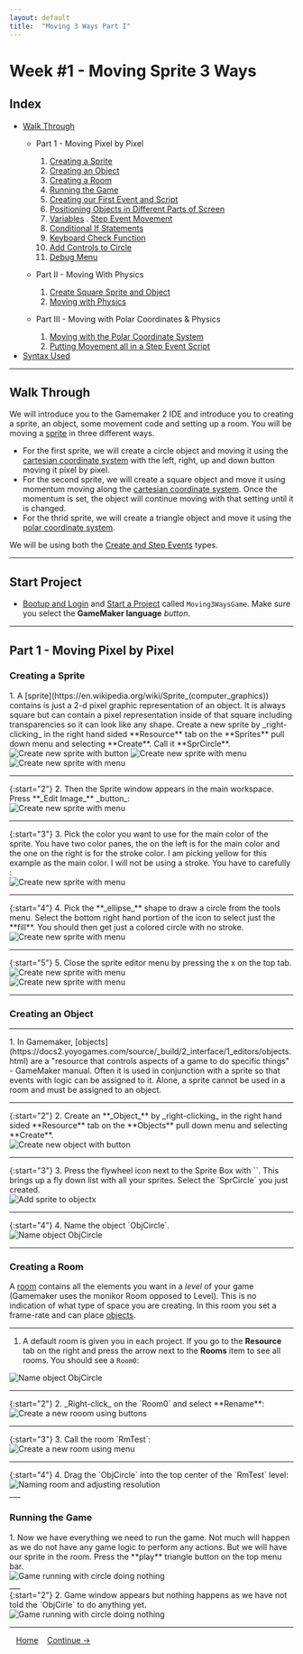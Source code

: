 ```yaml
---
layout: default
title:  "Moving 3 Ways Part I"
---
```


# Week #1 - Moving Sprite 3 Ways

## Index
* [Walk Through](#walk-through)
    *  Part 1 - Moving Pixel by Pixel
        1. [Creating a Sprite](#creating-a-sprite)  
        2. [Creating an Object](#creating-an-object)
        3. [Creating a Room](#creating-a-room)
        4. [Running the Game](#running-the-game)
        5. [Creating our First Event and Script](MovingThreeWays_2.html#creating-our-first-script)
        6. [Positioning Objects in Different Parts of Screen](MovingThreeWays_2.html#positioning-objects-in-different-parts-of-screen)
        8. [Variables](MovingThreeWays_2.html#variables)
        . [Step Event Movement](MovingThreeWays_3.html#step-event-movement)
        9. [Conditional If Statements](MovingThreeWays_3.html#conditional-if-statements)
        10. [Keyboard Check Function](MovingThreeWays_4.html#keyboard-check)
        11. [Add Controls to Circle](MovingThreeWays_4.html#add-controls-to-circle)
        12. [Debug Menu](MovingThreeWays_4.html#debug-menu)
    * Part II - Moving With Physics
        1. [Create Square Sprite and Object](MovingThreeWays_5.html#create-square-sprite-and-object)
        2. [Moving with Physics](MovingThreeWays_5.html#moving-with-physics)

    * Part III - Moving with Polar Coordinates & Physics
        1. [Moving with the Polar Coordinate System](MovingThreeWays_6.html#moving-with-the-polar-coordinate-system)
        2. [Putting Movement all in a Step Event Script](MovingThreeWays_7.html#putting-movement-all-in-a-step-event-script)
* [Syntax Used](MovingThreeWays_8.html#syntax-used)  


_____ 


## Walk Through

We will introduce you to the Gamemaker 2 IDE and introduce you to creating a sprite, an object, some movement code and setting up a room.  You will be moving a [sprite](https://en.wikipedia.org/wiki/Sprite_(computer_graphics)) in three different ways.   
* For the first sprite, we will create a circle object and moving it using the [cartesian coordinate system](../CoordinateSystems/CartesianCoordinateSystem.html) with the left, right, up and down button moving it pixel by pixel.  
* For the second sprite, we will create a square object and move it using momentum moving along the [cartesian coordinate system](../CoordinateSystems/CartesianCoordinateSystem.html).  Once the momentum is set, the object will continue moving with that setting until it is changed.
* For the thrid sprite, we will create a triangle object and move it using the [polar coordinate system](../CoordinateSystems/PolarCoordinateSystem.html).  

We will be using both the [Create and Step Events](../Events/CreateStepEvent.html) types.

_____ 

## Start Project
* [Bootup and Login](../StartingProject/StartingProject.html) and [Start a Project](../StartingProject/StartingProject.html) called `Moving3WaysGame`.  Make sure you select the **GameMaker language** _button_.

_____ 

## Part 1 - Moving Pixel by Pixel
### Creating a Sprite

<div class="col-12">
<div markdown = "1">
1. A [sprite](https://en.wikipedia.org/wiki/Sprite_(computer_graphics)) contains is just a 2-d pixel graphic representation of an object.  It is always square but can contain a pixel representation inside of that square including transparencies so it can look like any shape. Create a new sprite by _right-clicking_ in the right hand sided **Resource** tab on the **Sprites** pull down menu and selecting **Create**. Call it **SprCircle**.  
</div>
</div>


<img src="images/RightClickCreateSprite.jpg"  class= "img-fluid"  alt="Create new sprite with button">  
<img src="images/CreateDropDown.jpg" class= "img-fluid"  alt="Create new sprite with menu">  
<img src="images/NameSprCircle.jpg" class= "img-fluid"  alt="Create new sprite with menu">  

_____ 

<div class = "row">
<div class="col-12 col-lg-4 col align-self-center">
<div markdown = "1">
{:start="2"}
2.  Then the Sprite window appears in the main workspace. Press **_Edit Image_** _button_:
</div>
</div>
<div class="col-12 col-lg-8">
<img src="images/SpriteWindow.jpg" class= "img-fluid"  alt="Create new sprite with menu">  
<br />
</div>
</div>

___ 

<div class = "row">
<div class="col-12 col-lg-4 col align-self-center">
<div markdown = "1">
{:start="3"}
3.  Pick the color you want to use for the main color of the sprite.  You have two color panes, the on the left is for the main color and the one on the right is for the stroke color.  I am picking yellow for this example as the main color. I will not be using a stroke.  You have to carefully :
</div>
</div>
<div class="col-12 col-lg-8">
<img src="images/SelectColorInSpriteMenu.jpg" class= "img-fluid"  alt="Create new sprite with menu">
</div>
</div>

___ 

<div class = "row">
<div class="col-12 col-lg-4 col align-self-center">
<div markdown = "1">
{:start="4"}
4. Pick the **_ellipse_** shape to draw a circle from the tools menu.  Select the bottom right hand portion of the icon to select just the **fill**.  You should then get just a colored circle with no stroke.
</div>
</div>
<div class="col-12 col-lg-8">
<img src="images/CircleNoStroke.jpg" class= "img-fluid" alt="Create new sprite with menu">  
</div>
</div>

___ 

<div class = "row">
<div class="col-12 col-lg-4 col align-self-center">
<div markdown = "1">
{:start="5"}
5. Close the sprite editor menu by pressing the x on the top tab.
</div>
</div>
<div class="col-12 col-lg-4">
<img src="images/CloseSpriteEditor.jpg" class= "img-fluid"  alt="Create new sprite with menu">  
</div>
<div class="col-12 col-lg-4">
<img src="images/CloseSpriteMenu.jpg" class= "img-fluid"  alt="Create new sprite with menu">  
</div>
</div>

___ 


### Creating an Object

___ 

<div class="col-8">
<div markdown = "1">
1.  In Gamemaker, [objects](https://docs2.yoyogames.com/source/_build/2_interface/1_editors/objects.html) are a "resource that controls aspects of a game to do specific things" - GameMaker manual.  Often it is used in conjunction with a sprite so that events with logic can be assigned to it.  Alone, a sprite cannot be used in a room and must be assigned to an object.
</div>
</div>

___ 

<div class = "row">
<div class="col-12 col-lg-4 col align-self-center">
<div markdown = "1">
{:start="2"}
2. Create an **_Object_** by _right-clicking_ in the right hand sided **Resource** tab on the **Objects** pull down menu and selecting **Create**.    
</div>
</div>
<div class="col-12 col-lg-8">
<img src="images/CreateObject.jpg" class= "img-fluid" alt="Create new object with button">  
</div>
</div>


___ 

<div class = "row">
<div class="col-12 col-lg-4 col align-self-center">
<div markdown = "1">
{:start="3"}
3. Press the flywheel icon next to the Sprite Box with `<no sprite>`.  This brings up a fly down list with all your sprites. Select the `SprCircle` you just created.   
</div>
</div>
<div class="col-12 col-lg-8">
<img src="images/AssignSpriteToObject.jpg" class= "img-fluid"  alt="Add sprite to objectx">  
</div>
</div>

___ 
<div class = "row">
<div class="col-12 col-lg-4 col align-self-center">
<div markdown = "1">
{:start="4"}
4. Name the object `ObjCircle`. 
</div>
</div> 
<div class="col-12 col-lg-8">
<img src="images/SaveObjectName.jpg" class= "img-fluid"  alt="Name object ObjCircle">  
</div>
</div>

___ 

### Creating a Room
A [room](https://docs2.yoyogames.com/source/_build/2_interface/1_editors/rooms.html) contains all the elements you want in a _level_ of your game (Gamemaker uses the monikor Room opposed to Level).  This is no indication of what type of space you are creating.  In this room you set a frame-rate and can place [objects](https://docs2.yoyogames.com/source/_build/2_interface/1_editors/objects.html).

___ 
<div class = "row">
<div class="col-12 col-lg-4 col align-self-center">
<div markdown = "1">

1.  A default room is given you in each project.  If you go to the **Resource** tab on the right and press the arrow next to the **Rooms** item to see all rooms.  You should see a `Room0`:
</div>
</div>
<div class="col-12 col-lg-8">
<img src="images/DefaultRoom0.jpg" class= "img-fluid"  alt="Name object ObjCircle">  
</div>
</div>

___ 
<div class = "row">
<div class="col-12 col-lg-4 col align-self-center">
<div markdown = "1">
{:start="2"}
2. _Right-click_ on the `Room0` and select **Rename**: 
</div>
</div>
<div class="col-12 col-lg-8">
<img src="images/RenameRoom.jpg" class= "img-fluid"  alt="Create a new rooom using buttons">   
</div>
</div>

___ 
<div class = "row">
<div class="col-12 col-lg-4 col align-self-center">
<div markdown = "1">
{:start="3"}
3. Call the room `RmTest`:
</div>
</div>
<div class="col-12 col-lg-8">
<img src="images/RmTestRename.jpg" class= "img-fluid"  alt="Create a new room using menu">  
</div>
</div>

___ 
<div class = "row">
<div class="col-12 col-lg-4 col align-self-center">
<div markdown = "1">
{:start="4"}
4. Drag the `ObjCircle` into the top center of the `RmTest` level:
</div>
</div>
<div class="col-12 col-lg-8">
<img src="images/PutCircleInRoom.jpg" class= "img-fluid"  alt="Naming room and adjusting resolution"> 
</div>
</div>
___ 

### Running the Game
<div class = "row">
<div class="col-12 col-lg-4 col align-self-center">
<div markdown = "1">
1. Now we have everything we need to run the game.  Not much will happen as we do not have any game logic to perform any actions.  But we will have our sprite in the room.  Press the **play** triangle button on the top menu bar.    
</div>
</div>
<div class="col-12 col-lg-8">
<img src="images/RunGame.jpg" class= "img-fluid"  alt="Game running with circle doing nothing">  
</div>
</div>
___

<div class = "row">
<div class="col-12 col-lg-4 col align-self-center">
<div markdown = "1">
{:start="2"}
2. Game window appears but nothing happens as we have not told the `ObjCirle` to do anything yet.    
</div>
</div>
<div class="col-12 col-lg-8">
<img src="images/GameThatDoesNothing.jpg" class= "img-fluid"  alt="Game running with circle doing nothing">  
</div>
</div>

___ 

&nbsp;&nbsp;&nbsp;[Home](../../index.html)&nbsp;&nbsp;&nbsp; [Continue ->](MovingThreeWays_2.html)
<br />  
<br />  
<br />  
<br />  